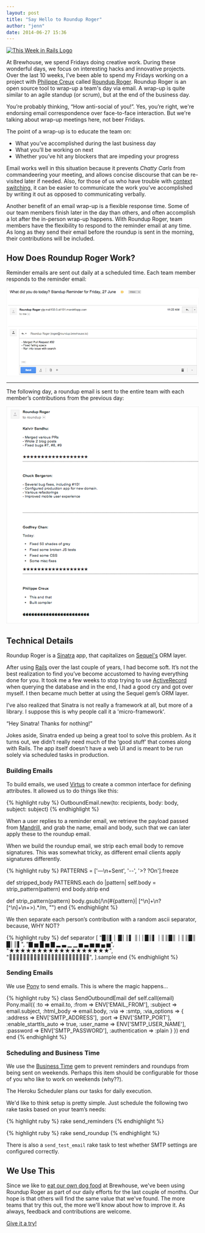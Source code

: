 ```yaml
---
layout: post
title: "Say Hello to Roundup Roger"
author: "jenn"
date: 2014-06-27 15:36
---
```



<p>
  <a href="https://github.com/BrewhouseTeam/roundup-roger">
    <img class="img-right img-responsive" alt="This Week in Rails Logo" src="https://dl.dropboxusercontent.com/u/79436/roundup_roger_logo1.png">
  </a>
</p>

At Brewhouse, we spend Fridays doing creative work. During these wonderful days, we focus on interesting hacks and innovative projects. Over the last 10 weeks, I’ve been able to spend my Fridays working on a project with [Philippe Creux](https://github.com/pcreux) called [Roundup Roger](https://github.com/BrewhouseTeam/roundup-roger). Roundup Roger is an open source tool to wrap-up a team's day via email. A wrap-up is quite similar to an agile standup (or scrum), but at the end of the business day.

You’re probably thinking, “How anti-social of you!”.  Yes, you’re right, we're endorsing email correspondence over face-to-face interaction. But we're talking about wrap-up meetings here, not beer Fridays.

The point of a wrap-up is to educate the team on:

* What you’ve accomplished during the last business day
* What you’ll be working on next
* Whether you’ve hit any blockers that are impeding your progress

Email works well in this situation because it prevents <em>Chatty Carls</em> from commandeering your meeting, and allows concise discourse that can be re-visited later if needed. Also, for those of us who have trouble with [context switching](http://www.joelonsoftware.com/articles/fog0000000022.html), it can be easier to communicate the work you’ve accomplished by writing it out as opposed to communicating verbally.

Another benefit of an email wrap-up is a flexible response time. Some of our team members finish later in the day than others, and often accomplish a lot after the in-person wrap-up happens. With Roundup Roger, team members have the flexibility to respond to the reminder email at any time. As long as they send their email before the roundup is sent in the morning, their contributions will be included.


## How Does Roundup Roger Work?

Reminder emails are sent out daily at a scheduled time. Each team member responds to the reminder email:

![reminder email](/images/posts/reminder-email.png)

------------------------------------

The following day, a roundup email is sent to the entire team with each member’s contributions from the previous day:

![roundup email](/images/posts/roundup-email.png)


## Technical Details

Roundup Roger is a [Sinatra](http://www.sinatrarb.com/) app, that capitalizes on [Sequel's](https://github.com/jeremyevans/sequel) ORM layer.

After using [Rails](http://rubyonrails.org/) over the last couple of years, I had become soft. It’s not the best realization to find you’ve become accustomed to having everything done for you. It took me a few weeks to stop trying to use [ActiveRecord](http://guides.rubyonrails.org/active_record_querying.html) when querying the database and in the end, I had a good cry and got over myself. I then became much better at using the Sequel gem’s ORM layer.

I’ve also realized that Sinatra is not really a framework at all, but more of a library. I suppose this is why people call it a 'micro-framework'.

“Hey Sinatra! Thanks for nothing!”

Jokes aside, Sinatra ended up being a great tool to solve this problem. As it turns out, we didn’t really need much of the ‘good stuff’ that comes along with Rails. The app itself doesn’t have a web UI and is meant to be run solely via scheduled tasks in production.


### Building Emails

To build emails, we used [Virtus](https://github.com/solnic/virtus) to create a common interface for defining attributes. It allowed us to do things like this:

{% highlight ruby %}
  OutboundEmail.new(to: recipients, body: body, subject: subject)
{% endhighlight %}

When a user replies to a reminder email, we retrieve the payload passed from [Mandrill](https://www.mandrill.com/), and grab the name, email and body, such that we can later apply these to the roundup email.

When we build the roundup email, we strip each email body to remove signatures. This was somewhat tricky, as different email clients apply signatures differently.

{% highlight ruby %}
  PATTERNS = ['—\n+Sent', '--', '>? ?On'].freeze

  def stripped_body
    PATTERNS.each do |pattern|
      self.body = strip_pattern(pattern)
    end
    body.strip
  end

  def strip_pattern(pattern)
    body.gsub(/\n(#{pattern}| [^\n]+\n?[^\n]+\n+\>).*/m, "")
  end
{% endhighlight %}

We then separate each person’s contribution with a random ascii separator, because, WHY NOT?

{% highlight ruby %}
def separator
    [
      "█║▌│ █│║▌ ║││█║▌ │║║█║ │║║█║ █│║▌",
      "▇ ▅ █ ▅ ▇ ▂ ▃ ▁ ▁ ▅ ▃ ▅ ▅ ▄ ▅",
      "★★★★★★★★★★★★★★★★★★",
      "",
      ].sample
  end
{% endhighlight %}


### Sending Emails

We use [Pony](https://github.com/benprew/pony) to send emails. This is where the magic happens...

{% highlight ruby %}
class SendOutboundEmail
  def self.call(email)
    Pony.mail({
      :to => email.to,
      :from => ENV['EMAIL_FROM'],
      :subject => email.subject,
      :html_body => email.body,
      :via => :smtp,
      :via_options => {
        :address        => ENV['SMTP_ADDRESS'],
        :port           => ENV['SMTP_PORT'],
        :enable_starttls_auto => true,
        :user_name      => ENV['SMTP_USER_NAME'],
        :password       => ENV['SMTP_PASSWORD'],
        :authentication => :plain
      }
    })
  end
end
{% endhighlight %}


### Scheduling and Business Time

We use the [Business Time](https://github.com/bokmann/business_time) gem to prevent reminders and roundups from being sent on weekends. Perhaps this item should be configurable for those of you who like to work on weekends (why??).

The Heroku Scheduler plans our tasks for daily execution.

We'd like to think setup is pretty simple. Just schedule the following two rake tasks based on your team’s needs:

{% highlight ruby %}
  rake send_reminders
{% endhighlight %}

{% highlight ruby %}
  rake send_roundup
{% endhighlight %}

There is also a ```send_test_email``` rake task to test whether SMTP settings are configured correctly.


## We Use This

Since we like to [eat our own dog food](http://brewhouse.io/blog/2014/04/24/this-week-in-rails-the-backstory.html#dogfooding) at Brewhouse, we've been using Roundup Roger as part of our daily efforts for the last couple of months. Our hope is that others will find the same value that we've found. The more teams that try this out, the more we'll know about how to improve it. As always, feedback and contributions are welcome.

[Give it a try!](https://github.com/BrewhouseTeam/roundup-roger)

